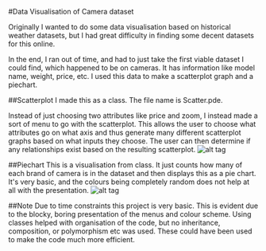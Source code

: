 #Data Visualisation of Camera dataset

Originally I wanted to do some data visualisation based on historical weather datasets, but I had great difficulty in finding some decent datasets for this online.

In the end, I ran out of time, and had to just take the first viable dataset I could find, which happened to be on cameras. It has information like model name, weight, price, etc. I used this data to make a scatterplot graph and a piechart.

##Scatterplot
I made this as a class. The file name is Scatter.pde.

Instead of just choosing two attributes like price and zoom, I instead made a sort of menu to go with the scatterplot. This allows the user to choose what attributes go on what axis and thus generate many different scatterplot graphs based on what inputs they choose. The user can then determine if any relationships exist based on the resulting scatterplot.
![alt tag](https://raw.githubusercontent.com/ciarancDT228/Processing---Assignment1/master/images/scatter.PNG)

##Piechart
This is a visualisation from class. It just counts how many of each brand of camera is in the dataset and then displays this as a pie chart. It's very basic, and the colours being completely random does not help at all with the presentation.
![alt tag](https://raw.githubusercontent.com/ciarancDT228/Processing---Assignment1/master/images/pie.PNG)

##Note
Due to time constraints this project is very basic. This is evident due to the blocky, boring presentation of the menus and colour scheme. Using classes helped with organisation of the code, but no inheritance, composition, or polymorphism etc was used. These could have been used to make the code much more efficient.